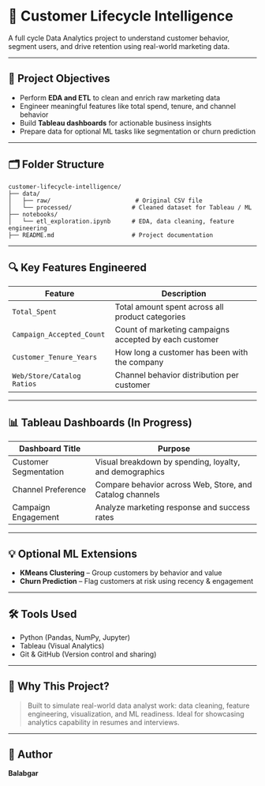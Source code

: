 # 🧠 Customer Lifecycle Intelligence

A full cycle Data Analytics project to understand customer behavior, segment users, and drive retention using real-world marketing data.

---

## 📌 Project Objectives

- Perform **EDA and ETL** to clean and enrich raw marketing data
- Engineer meaningful features like total spend, tenure, and channel behavior
- Build **Tableau dashboards** for actionable business insights
- Prepare data for optional ML tasks like segmentation or churn prediction

---

## 🗂️ Folder Structure

```
customer-lifecycle-intelligence/
├── data/
│   ├── raw/                        # Original CSV file
│   └── processed/                 # Cleaned dataset for Tableau / ML
├── notebooks/
│   └── etl_exploration.ipynb      # EDA, data cleaning, feature engineering
├── README.md                      # Project documentation
```

---

## 🔍 Key Features Engineered

| Feature                   | Description |
|---------------------------|-------------|
| `Total_Spent`             | Total amount spent across all product categories |
| `Campaign_Accepted_Count` | Count of marketing campaigns accepted by each customer |
| `Customer_Tenure_Years`   | How long a customer has been with the company |
| `Web/Store/Catalog Ratios`| Channel behavior distribution per customer |

---

## 📊 Tableau Dashboards (In Progress)

| Dashboard Title            | Purpose |
|----------------------------|---------|
| Customer Segmentation      | Visual breakdown by spending, loyalty, and demographics |
| Channel Preference         | Compare behavior across Web, Store, and Catalog channels |
| Campaign Engagement        | Analyze marketing response and success rates |

---

## 💡 Optional ML Extensions

- **KMeans Clustering** – Group customers by behavior and value
- **Churn Prediction** – Flag customers at risk using recency & engagement

---

## 🛠️ Tools Used

- Python (Pandas, NumPy, Jupyter)
- Tableau (Visual Analytics)
- Git & GitHub (Version control and sharing)

---

## 📣 Why This Project?

> Built to simulate real-world data analyst work: data cleaning, feature engineering, visualization, and ML readiness. Ideal for showcasing analytics capability in resumes and interviews.

---

## 🔗 Author

**Balabgar**  

